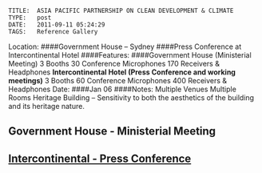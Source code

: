     
    TITLE: 	ASIA PACIFIC PARTNERSHIP ON CLEAN DEVELOPMENT & CLIMATE	
    TYPE: 	post	
    DATE: 	2011-09-11 05:24:29	
    TAGS: 	Reference Gallery	


Location:
####Government House – Sydney
####Press Conference at Intercontinental Hotel
####Features:
####Government House (Ministerial Meeting)
3 Booths
30 Conference Microphones
170 Receivers &amp; Headphones
<strong>Intercontinental Hotel (Press Conference
and working meetings)</strong>
3 Booths
60 Conference Microphones
400 Receivers &amp; Headphones
Date:
####Jan 06
####Notes:
Multiple Venues
Multiple Rooms
Heritage Building – Sensitivity to both the aesthetics of the building and its heritage nature.

<h2>Government House - Ministerial Meeting</h2>

<a href="http://congressrental.com.au/wp-content/uploads/2011/09/table_ministers.jpg">

<a href="http://congressrental.com.au/wp-content/uploads/2011/09/interpreters_ready.jpg">

<a href="http://congressrental.com.au/wp-content/uploads/2011/09/ministeral_meeting.jpg">


<a href="http://congressrental.com.au/wp-content/uploads/2011/09/prime_minister.jpg">

<a href="http://congressrental.com.au/wp-content/uploads/2011/09/john_howard_meeting.jpg">

<a href="http://congressrental.com.au/wp-content/uploads/2011/09/alexander_downer.jpg">


<a href="http://congressrental.com.au/wp-content/uploads/2011/09/speaking_conference.jpg">

<a href="http://congressrental.com.au/wp-content/uploads/2011/09/technicians.jpg">

<a href="http://congressrental.com.au/wp-content/uploads/2011/09/another_technician.jpg">


<h2>Intercontinental - Press Conference</h2>

<a href="http://congressrental.com.au/wp-content/uploads/2011/09/ministers_press_conference.jpg">

<a href="http://congressrental.com.au/wp-content/uploads/2011/09/press_gallery.jpg">

<a href="http://congressrental.com.au/wp-content/uploads/2011/09/booths_background.jpg">


<a href="http://congressrental.com.au/wp-content/uploads/2011/09/korean_interpreters.jpg">

<a href="http://congressrental.com.au/wp-content/uploads/2011/09/mandarin_interpreters.jpg">

<a href="http://congressrental.com.au/wp-content/uploads/2011/09/sound_proof_booth.jpg">





